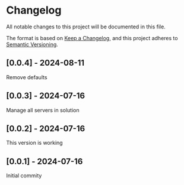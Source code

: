 # Changelog
All notable changes to this project will be documented in this file.

The format is based on [Keep a Changelog](https://keepachangelog.com/en/1.0.0/),
and this project adheres to [Semantic Versioning](https://semver.org/spec/v2.0.0.html).

## [0.0.4] - 2024-08-11
Remove defaults

## [0.0.3] - 2024-07-16
Manage all servers in solution

## [0.0.2] - 2024-07-16
This version is working

## [0.0.1] - 2024-07-16
Initial commity
